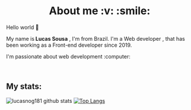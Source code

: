 <h1 align="center">About me :v: :smile:</h1>

<p>Hello world 👋</p>
<p>My name is<strong> Lucas Sousa</strong> , I'm from Brazil. I'm a Web developer , that
has been working as a Front-end developer since 2019.</p>

<p>I'm passionate about web development :computer:</p>

<br>
<h2>My stats:</h2>


![lucasnog181 github stats](https://github-readme-stats.vercel.app/api?username=lucasnog181&show_icons=true&theme=radical)&nbsp;[![Top Langs](https://github-readme-stats.vercel.app/api/top-langs/?username=lucasnog181&layout=compact)](https://github.com/lucasnog181/github-readme-stats)





